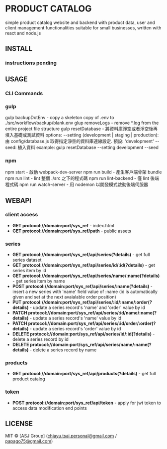 # PRODUCT CATALOG

simple product catalog website and backend with product data, user and client management functionalities suitable for small businesses, written with react and node.js

## INSTALL

### instructions pending

## USAGE

### CLI Commands

### gulp

gulp backupDotEnv - copy a skeleton copy of .env to ./src/workflow/backup/blank.env
glup removeLogs - remove *.log from the entire project file structure
gulp resetDatabase - 將資料庫淨空或者淨空後再填入基礎或測試資料
  options:
    --setting (development | staging | production): 由 config/database.js 取得指定淨空的資料庫連線設定. 預設: 'development'
    --seed: 植入資料
  example: gulp resetDatabase --setting development --seed

### npm

npm start - 啟動 webpack-dev-server
npm run build - 產生客戶端骨架 bundle
npm run lint - lint 整個 ./src 之下的程式碼
npm run lint-backend - 僅 lint 後端程式碼
npm run watch-server - 用 nodemon 以開發模式啟動後端伺服器

## WEBAPI

### client access

* **GET protocol://domain:port/sys_ref** - index.html
* **GET protocol://domain:port/sys_ref/path** - public assets

### series

* **GET protocol://domain:port/sys_ref/api/series(?details)** - get full series dataset
* **GET protocol://domain:port/sys_ref/api/series/id/:id(?details)** - get series item by id
* **GET protocol://domain:port/sys_ref/api/series/name/:name(?details)** - get series item by name
* **POST protocol://domain:port/sys_ref/api/series/:name(?details)** - insert a new series with 'name' field value of :name (id is automatically given and set at the next avaialable order position)
* **PUT protocol://domain:port/sys_ref/api/series/:id/:name/:order(?details)** - update a series record's 'name' and 'order' value by id
* **PATCH protocol://domain:port/sys_ref/api/series/:id/name/:name(?details)** - update a series record's 'name' value by id
* **PATCH protocol://domain:port/sys_ref/api/series/:id/order/:order(?details)** - update a series record's 'order' value by id
* **DELETE protocol://domain:port/sys_ref/api/series/id/:id(?details)** - delete a series record by id
* **DELETE protocol://domain:port/sys_ref/api/series/name/:name(?details)** - delete a series record by name

### products

* **GET protocol://domain:port/sys_ref/api/products(?details)** - get full product catalog

### token

* **POST protocol://domain:port/sys_ref/api/token** - apply for jwt token to access data modification end points

## LICENSE

MIT © [ASJ Group] (chiayu.tsai.personal@gmail.com / papago75@gmail.com)

